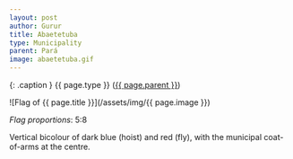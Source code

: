 ```yaml
---
layout: post
author: Gurur
title: Abaetetuba
type: Municipality
parent: Pará
image: abaetetuba.gif
---
```

{: .caption }
{{ page.type }} ([{{ page.parent }}](/2019/04/14/para.html))

![Flag of {{ page.title }}](/assets/img/{{ page.image }})

*Flag proportions*: 5:8

Vertical bicolour of dark blue (hoist) and red (fly), with the municipal coat-of-arms at the centre.